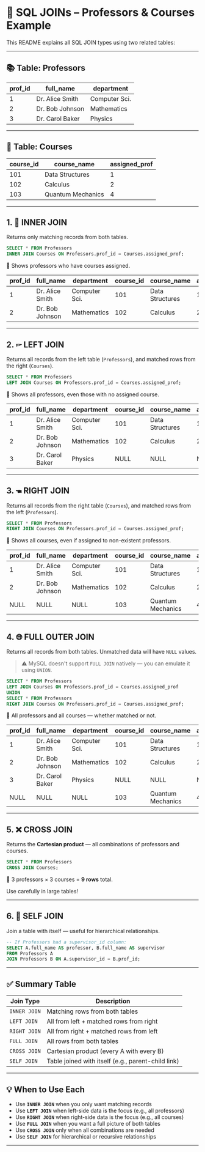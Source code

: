 # 🔗 SQL JOINs – Professors & Courses Example

This README explains all SQL JOIN types using two related tables:

---

## 📚 Table: Professors

| prof\_id | full\_name      | department    |
| -------- | --------------- | ------------- |
| 1        | Dr. Alice Smith | Computer Sci. |
| 2        | Dr. Bob Johnson | Mathematics   |
| 3        | Dr. Carol Baker | Physics       |

---

## 🏫 Table: Courses

| course\_id | course\_name      | assigned\_prof |
| ---------- | ----------------- | -------------- |
| 101        | Data Structures   | 1              |
| 102        | Calculus          | 2              |
| 103        | Quantum Mechanics | 4              |

---

## 1. 🤝 INNER JOIN

Returns only matching records from both tables.

```sql
SELECT * FROM Professors
INNER JOIN Courses ON Professors.prof_id = Courses.assigned_prof;
```

📀 Shows professors who have courses assigned.

| prof\_id | full\_name      | department    | course\_id | course\_name    | assigned\_prof |
| -------- | --------------- | ------------- | ---------- | --------------- | -------------- |
| 1        | Dr. Alice Smith | Computer Sci. | 101        | Data Structures | 1              |
| 2        | Dr. Bob Johnson | Mathematics   | 102        | Calculus        | 2              |

---

## 2. 🖙 LEFT JOIN

Returns all records from the left table (`Professors`), and matched rows from the right (`Courses`).

```sql
SELECT * FROM Professors
LEFT JOIN Courses ON Professors.prof_id = Courses.assigned_prof;
```

📀 Shows all professors, even those with no assigned course.

| prof\_id | full\_name      | department    | course\_id | course\_name    | assigned\_prof |
| -------- | --------------- | ------------- | ---------- | --------------- | -------------- |
| 1        | Dr. Alice Smith | Computer Sci. | 101        | Data Structures | 1              |
| 2        | Dr. Bob Johnson | Mathematics   | 102        | Calculus        | 2              |
| 3        | Dr. Carol Baker | Physics       | NULL       | NULL            | NULL           |

---

## 3. 🖜 RIGHT JOIN

Returns all records from the right table (`Courses`), and matched rows from the left (`Professors`).

```sql
SELECT * FROM Professors
RIGHT JOIN Courses ON Professors.prof_id = Courses.assigned_prof;
```

📀 Shows all courses, even if assigned to non-existent professors.

| prof\_id | full\_name      | department    | course\_id | course\_name      | assigned\_prof |
| -------- | --------------- | ------------- | ---------- | ----------------- | -------------- |
| 1        | Dr. Alice Smith | Computer Sci. | 101        | Data Structures   | 1              |
| 2        | Dr. Bob Johnson | Mathematics   | 102        | Calculus          | 2              |
| NULL     | NULL            | NULL          | 103        | Quantum Mechanics | 4              |

---

## 4. 🌐 FULL OUTER JOIN

Returns all records from both tables. Unmatched data will have `NULL` values.

> ⚠️ MySQL doesn't support `FULL JOIN` natively — you can emulate it using `UNION`.

```sql
SELECT * FROM Professors
LEFT JOIN Courses ON Professors.prof_id = Courses.assigned_prof
UNION
SELECT * FROM Professors
RIGHT JOIN Courses ON Professors.prof_id = Courses.assigned_prof;
```

📀 All professors and all courses — whether matched or not.

| prof\_id | full\_name      | department    | course\_id | course\_name      | assigned\_prof |
| -------- | --------------- | ------------- | ---------- | ----------------- | -------------- |
| 1        | Dr. Alice Smith | Computer Sci. | 101        | Data Structures   | 1              |
| 2        | Dr. Bob Johnson | Mathematics   | 102        | Calculus          | 2              |
| 3        | Dr. Carol Baker | Physics       | NULL       | NULL              | NULL           |
| NULL     | NULL            | NULL          | 103        | Quantum Mechanics | 4              |

---

## 5. ❌ CROSS JOIN

Returns the **Cartesian product** — all combinations of professors and courses.

```sql
SELECT * FROM Professors
CROSS JOIN Courses;
```

🚨 3 professors × 3 courses = **9 rows** total.

Use carefully in large tables!

---

## 6. 🔁 SELF JOIN

Join a table with itself — useful for hierarchical relationships.

```sql
-- If Professors had a supervisor_id column:
SELECT A.full_name AS professor, B.full_name AS supervisor
FROM Professors A
JOIN Professors B ON A.supervisor_id = B.prof_id;
```

---

## ✅ Summary Table

| Join Type    | Description                                        |
| ------------ | -------------------------------------------------- |
| `INNER JOIN` | Matching rows from both tables                     |
| `LEFT JOIN`  | All from left + matched rows from right            |
| `RIGHT JOIN` | All from right + matched rows from left            |
| `FULL JOIN`  | All rows from both tables                          |
| `CROSS JOIN` | Cartesian product (every A with every B)           |
| `SELF JOIN`  | Table joined with itself (e.g., parent-child link) |

---

## 💡 When to Use Each

* Use **`INNER JOIN`** when you only want matching records
* Use **`LEFT JOIN`** when left-side data is the focus (e.g., all professors)
* Use **`RIGHT JOIN`** when right-side data is the focus (e.g., all courses)
* Use **`FULL JOIN`** when you want a full picture of both tables
* Use **`CROSS JOIN`** only when all combinations are needed
* Use **`SELF JOIN`** for hierarchical or recursive relationships

---
